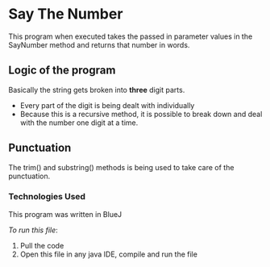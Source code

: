 # Say The Number

This program when executed takes the passed in parameter values in the SayNumber method and returns that number in words. 

## Logic of the program

Basically the string gets broken into **three** digit parts.
- Every part of the digit is being dealt with individually 
- Because this is a recursive method, it is possible to break down and deal with the number one digit at a time. 

## Punctuation

The trim() and substring() methods is being used to take care of the punctuation.

### Technologies Used

This program was written in BlueJ

*To run this file*:
1. Pull the code
2. Open this file in any java IDE, compile and run the file
